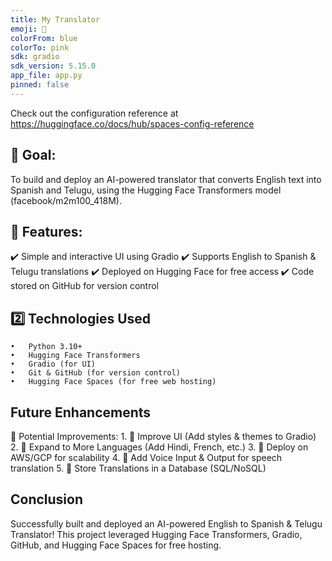 ```yaml
---
title: My Translator
emoji: 🐢
colorFrom: blue
colorTo: pink
sdk: gradio
sdk_version: 5.15.0
app_file: app.py
pinned: false
---
```


Check out the configuration reference at https://huggingface.co/docs/hub/spaces-config-reference

## 📌 Goal:
To build and deploy an AI-powered translator that converts English text into Spanish and Telugu, using the Hugging Face Transformers model (facebook/m2m100_418M).

## 📌 Features:
✔️ Simple and interactive UI using Gradio
✔️ Supports English to Spanish & Telugu translations
✔️ Deployed on Hugging Face for free access
✔️ Code stored on GitHub for version control

## 2️⃣ Technologies Used
	•	Python 3.10+
	•	Hugging Face Transformers
	•	Gradio (for UI)
	•	Git & GitHub (for version control)
	•	Hugging Face Spaces (for free web hosting)

## Future Enhancements

🚀 Potential Improvements:
	1.	📌 Improve UI (Add styles & themes to Gradio)
	2.	📌 Expand to More Languages (Add Hindi, French, etc.)
	3.	📌 Deploy on AWS/GCP for scalability
	4.	📌 Add Voice Input & Output for speech translation
	5.	📌 Store Translations in a Database (SQL/NoSQL)

 ## Conclusion
Successfully built and deployed an AI-powered English to Spanish & Telugu Translator!
This project leveraged Hugging Face Transformers, Gradio, GitHub, and Hugging Face Spaces for free hosting.
